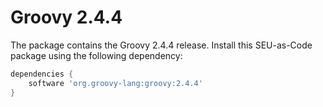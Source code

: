 # Groovy 2.4.4

The package contains the Groovy 2.4.4 release. Install this SEU-as-Code package using the following dependency:
```groovy
dependencies {
	software 'org.groovy-lang:groovy:2.4.4'
}
```
